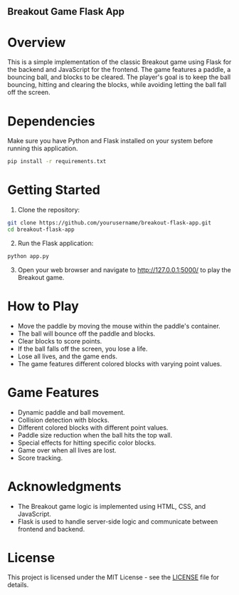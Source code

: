 ## Breakout Game Flask App

# Overview

This is a simple implementation of the classic Breakout game using Flask for the backend and JavaScript for the frontend. The game features a paddle, a bouncing ball, and blocks to be cleared. The player's goal is to keep the ball bouncing, hitting and clearing the blocks, while avoiding letting the ball fall off the screen.

# Dependencies

Make sure you have Python and Flask installed on your system before running this application.

```bash
pip install -r requirements.txt
```

# Getting Started

1. Clone the repository:

```bash
git clone https://github.com/yourusername/breakout-flask-app.git
cd breakout-flask-app
```

2. Run the Flask application:

```bash
python app.py
```

3. Open your web browser and navigate to http://127.0.0.1:5000/ to play the Breakout game.

# How to Play

- Move the paddle by moving the mouse within the paddle's container.
- The ball will bounce off the paddle and blocks.
- Clear blocks to score points.
- If the ball falls off the screen, you lose a life.
- Lose all lives, and the game ends.
- The game features different colored blocks with varying point values.

# Game Features

- Dynamic paddle and ball movement.
- Collision detection with blocks.
- Different colored blocks with different point values.
- Paddle size reduction when the ball hits the top wall.
- Special effects for hitting specific color blocks.
- Game over when all lives are lost.
- Score tracking.

# Acknowledgments

- The Breakout game logic is implemented using HTML, CSS, and JavaScript.
- Flask is used to handle server-side logic and communicate between frontend and backend.

# License

This project is licensed under the MIT License - see the [LICENSE](LICENSE) file for details.
